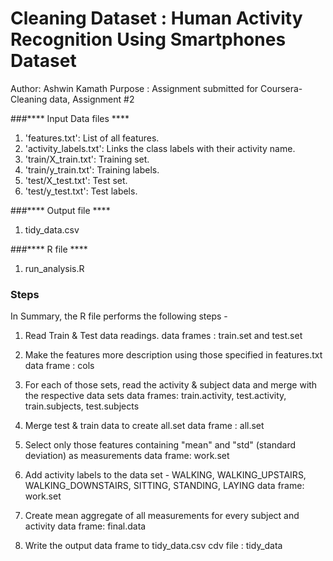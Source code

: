 Cleaning Dataset : Human Activity Recognition Using Smartphones Dataset
==================================================================

Author: Ashwin Kamath
Purpose : Assignment submitted for Coursera- Cleaning data, Assignment #2


###**** Input Data files **** 

1. 'features.txt': List of all features.
2. 'activity_labels.txt': Links the class labels with their activity name.
3. 'train/X_train.txt': Training set.
4. 'train/y_train.txt': Training labels.
5. 'test/X_test.txt': Test set.
6. 'test/y_test.txt': Test labels.



###**** Output file **** 

1. tidy_data.csv


###**** R file **** 

1. run_analysis.R


### Steps

In Summary, the R file performs the following steps -

1. Read Train & Test data readings.
    data frames : train.set and test.set

2. Make the features more description using those specified in features.txt 
    data frame : cols

3. For each of those sets, read the activity & subject data and merge with the respective data sets
    data frames: train.activity, test.activity, train.subjects, test.subjects

4. Merge test & train data to create all.set
    data frame : all.set

5. Select only those features containing "mean" and "std" (standard deviation) as measurements
    data frame: work.set

6. Add activity labels to the data set - WALKING, WALKING_UPSTAIRS, WALKING_DOWNSTAIRS, SITTING, STANDING, LAYING
    data frame: work.set

7. Create mean aggregate of all measurements for every subject and activity
    data frame: final.data

8. Write the output data frame to tidy_data.csv
    cdv file : tidy_data
